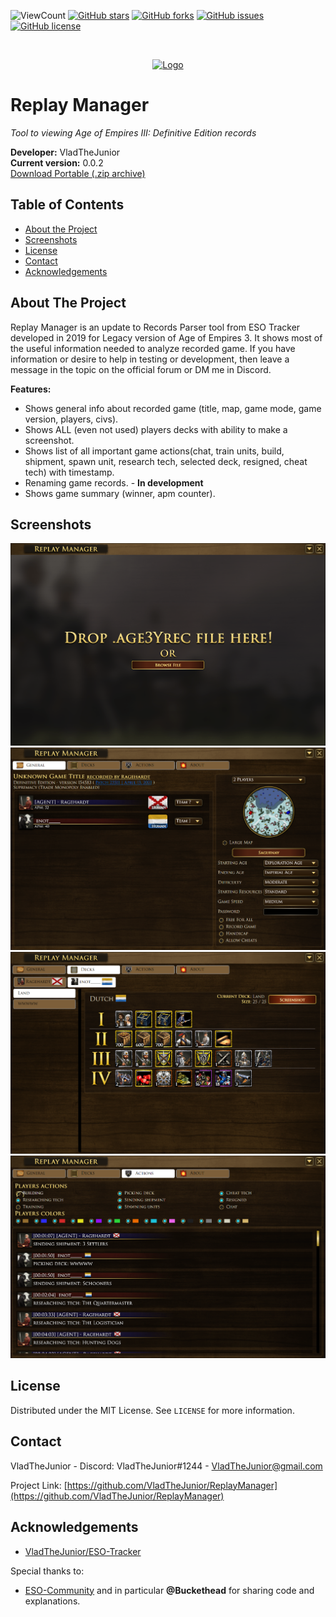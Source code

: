 ![ViewCount](https://views.whatilearened.today/views/github/VladTheJunior/ReplayManager.svg)
[![GitHub stars](https://img.shields.io/github/stars/VladTheJunior/ReplayManager)](https://github.com/VladTheJunior/ReplayManager/stargazers)
[![GitHub forks](https://img.shields.io/github/forks/VladTheJunior/ReplayManager)](https://github.com/VladTheJunior/ReplayManager/network)
[![GitHub issues](https://img.shields.io/github/issues/VladTheJunior/ReplayManager)](https://github.com/VladTheJunior/ReplayManager/issues)
[![GitHub license](https://img.shields.io/github/license/VladTheJunior/ReplayManager)](https://github.com/VladTheJunior/ReplayManager/blob/master/LICENSE)
<!-- PROJECT LOGO -->
<br />
<p align="center">
  <a href="https://github.com/VladTheJunior/ReplayManager">
    <img src="ReplayManager/game-age3.ico" alt="Logo">
  </a>
</p>

# Replay Manager

*Tool to viewing Age of Empires III: Definitive Edition records*

**Developer:** VladTheJunior<br />
**Current version:** 0.0.2<br />
[Download Portable (.zip archive)](https://github.com/VladTheJunior/ReplayManager/releases/latest/download/ReplayManager.zip)<br />

## Table of Contents

* [About the Project](#about-the-project)
* [Screenshots](#screenshots)
* [License](#license)
* [Contact](#contact)
* [Acknowledgements](#acknowledgements)

<!-- ABOUT THE PROJECT -->
## About The Project

Replay Manager is an update to Records Parser tool from ESO Tracker developed in 2019 for Legacy version of Age of Empires 3. It shows most of the useful information needed to analyze recorded game. 
If you have information or desire to help in testing or development, then leave a message in the topic on the official forum or DM me in Discord.

**Features:**
* Shows general info about recorded game (title, map, game mode, game version, players, civs).
* Shows ALL (even not used) players decks with ability to make a screenshot.
* Shows list of all important game actions(chat, train units, build, shipment, spawn unit, research tech, selected deck, resigned, cheat tech) with timestamp.
* Renaming game records. - **In development**
* Shows game summary (winner, apm counter).

## Screenshots

![](Images/1.png)
![](Images/2.png)
![](Images/3.png)
![](Images/4.png)

<!-- LICENSE -->
## License

Distributed under the MIT License. See `LICENSE` for more information.



<!-- CONTACT -->
## Contact

VladTheJunior - Discord: VladTheJunior#1244 - VladTheJunior@gmail.com

Project Link: [https://github.com/VladTheJunior/ReplayManager](https://github.com/VladTheJunior/ReplayManager)



<!-- ACKNOWLEDGEMENTS -->
## Acknowledgements
* [VladTheJunior/ESO-Tracker](https://github.com/VladTheJunior/ESO-Tracker)

Special thanks to:
* [ESO-Community](https://eso-community.net/) and in particular **@Buckethead** for sharing code and explanations.
